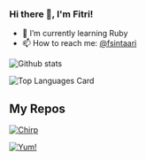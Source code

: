 
### Hi there 👋, I'm Fitri!

- 🌱 I’m currently learning Ruby
- 📫 How to reach me: <a href="https://twitter.com/fitrisinta">@fsintaari</a> 

![Github stats](https://github-readme-stats.vercel.app/api?username=fitrisinta&theme=react&show_icons=true&count_private=true)

![Top Languages Card](https://github-readme-stats.vercel.app/api/top-langs/?username=fitrisinta&layout=compact)


## My Repos

[![Chirp](https://github-readme-stats.vercel.app/api/pin/?username=fitrisinta&repo=chirp&show_owner=true)](https://github.com/fitrisinta/chirp)

[![Yum!](https://github-readme-stats.vercel.app/api/pin/?username=fitrisinta&repo=yum&show_owner=true)](https://github.com/fitrisinta/yum)
